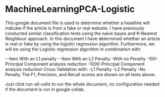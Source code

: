 # MachineLearningPCA-Logistic

This google document file is used to determine whether a headline will indicate if the article is from a fake or real website. I have previously conducted similar classification tests using the naive bayes and K-Nearest Neighbour approach. In this document I have determined whether an article is real or fake by using the logistic regression algorithm. Furthermore, we will be using the Logistic regression algorithm in combination with:

--Item With an L1 penalty
--Item With an L2 Penalty 
-With no Penalty 
-100-Principal Component analysis reduction 
-1000-Principal Component analysis reduction 
Cross Validation with:
-L1 Penalty 
-L2 Penalty 
-No Penalty
The F1, Precision, and Recall scores are shown on all tests above.

Just click run-all-cells to run the whole document, no configuration needed if the document is run in google collab.
